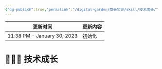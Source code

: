 ```yaml
---
{"dg-publish":true,"permalink":"/digital-garden/成长实证/skill/技术成长/","noteIcon":"1"}
---
```



| 更新时间                        | 更新内容 |
| --------------------------- | ---- |
| 11:38 PM - January 30, 2023 | 初始化  |


# 👨🏻‍💻 技术成长
